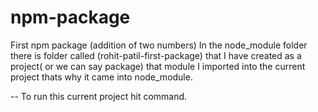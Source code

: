 # npm-package
First npm package (addition of two numbers)
In the node_module folder there is folder called (rohit-patil-first-package) that I have created as a project( or we can say package) that module I imported into the current project thats why it came into node_module.

-- To run this current project hit <node app.js> command.
